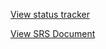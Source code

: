 [View status tracker](https://docs.google.com/spreadsheets/d/1dWh-B1w62BpS_Qa8wVFk40UP4R3Bj7zN-dNZy95mO38/edit?usp=sharing)


[View SRS Document](https://docs.google.com/document/d/1Af06GvYU9m-Js-D04dDtwlX5uSezmtnFReLIm131LQ4/edit?usp=sharing)
